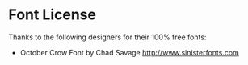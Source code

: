#  Font License

Thanks to the following designers for their 100% free fonts:

- October Crow Font by Chad Savage http://www.sinisterfonts.com
